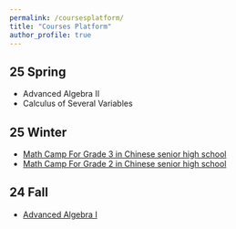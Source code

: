 ```yaml
---
permalink: /coursesplatform/
title: "Courses Platform"
author_profile: true
---
```




25 Spring
---
- Advanced Algebra II
- Calculus of Several Variables


25 Winter
---
- [Math Camp For Grade 3 in Chinese senior high school](https://github.com/illusion-HOPE/25-Winter-LWX-MathCamp)
- [Math Camp For Grade 2 in Chinese senior high school](https://github.com/illusion-HOPE/25-Winter-LWZ-MathCamp)


24 Fall
---
 - [Advanced Algebra I](https://github.com/illusion-HOPE/24-Fall-SMY-Discussion-Session)
